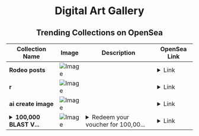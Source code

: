 <div align="center">

# Digital Art Gallery

## Trending Collections on OpenSea

| Collection Name                       | Image                                                                                     | Description                       | OpenSea Link                                                                                          |
|---------------------------------------|-------------------------------------------------------------------------------------------|-----------------------------------|--------------------------------------------------------------------------------------------------------|
| **Rodeo posts** | ![Image](https://i.seadn.io/s/raw/files/705ecf908dbc0aa006692088781602ec.jpg?w=500&auto=format?w=200&auto=format) |  | <details><summary>Link</summary>[Rodeo posts](https://opensea.io/collection/rodeo-posts-2855)</details> |
| **r** | ![Image](https://i.seadn.io/s/raw/files/1e0befc52f680dfd21abc635be0c649d.png?w=500&auto=format?w=200&auto=format) |  | <details><summary>Link</summary>[r](https://opensea.io/collection/r-796)</details> |
| **ai create image** | ![Image](https://i.seadn.io/s/raw/files/e1cfc339a3a86d2cba14db2d49855a54.png?w=500&auto=format?w=200&auto=format) |  | <details><summary>Link</summary>[ai create image](https://opensea.io/collection/ai-create-image)</details> |
| **<details><summary>100,000 BLAST V...</summary>100,000 BLAST Voucher</details>** | ![Image](https://i.seadn.io/s/raw/files/16d9d25e173f6eacc09b918de9c3d719.png?w=500&auto=format?w=200&auto=format) | <details><summary>Rеdееm your vоuchеr for 100,00...</summary>Rеdееm your vоuchеr for 100,000 BLAST</details> | <details><summary>Link</summary>[100,000 BLAST Voucher](https://opensea.io/collection/100000-blast-voucher-690)</details> |

</div>